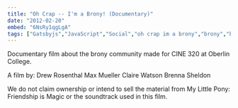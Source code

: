 ```yaml
---
title: "Oh Crap -- I'm a Brony! (Documentary)"
date: "2012-02-20"
embed: "6NsRy1qgLgA"
tags: ["Gatsbyjs","JavaScript","Social","oh crap im a brony","brony","bronies","documentary","short film","furry","furries","online community","internet community","nonstop","strat","radar","drew rosenthal","eaglehooves","columbus ohio","peanut bucker","brony community","brohoof","nerds","drax","dovah","brony meetups","fursona","television show","my little pony","friendship is magic","acceptance","tolerance","oberlin","oberlin college","friendship","Friends","ponies","pony","tv show","cine 320"]
---
```


Documentary film about the brony community made for CINE 320 at Oberlin College.

A film by:
Drew Rosenthal
Max Mueller
Claire Watson
Brenna Sheldon

We do not claim ownership or intend to sell the material from My Little Pony: Friendship is Magic or the soundtrack used in this film.